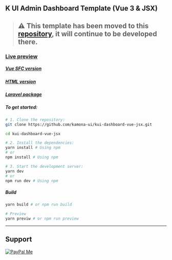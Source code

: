 ## K UI Admin Dashboard Template (Vue 3 & JSX)

> ## ⚠️ This template has been moved to this [repository](https://github.com/kamona-ui/kui-dashboard/), it will continue to be developed there.

### [Live preview](https://kamona-ui.github.io/kui-dashboard-vue-jsx/)

##### [Vue SFC version](https://github.com/kamona-ui/kui-dashboard-vue/)

##### [HTML version](https://github.com/kamona-ui/kui-dashboard-html/)

##### [Laravel package](https://github.com/Kamona-WD/kui-laravel-breeze/)

##### To get started:

```bash
# 1. Clone the repository:
git clone https://github.com/kamona-ui/kui-dashboard-vue-jsx.git

cd kui-dashboard-vue-jsx

# 2. Install the dependencies:
yarn install # Using npm
# or
npm install # Using npm

# 3. Start the development server:
yarn dev
# or
npm run dev # Using npm
```
##### Build

```bash
yarn build # or npm run build

# Preview
yarn previw # or npm run preview
```

---

## Support

[![PayPal Me](https://www.paypalobjects.com/en_US/i/btn/btn_donateCC_LG.gif)](https://www.paypal.me/Akamel721/)

